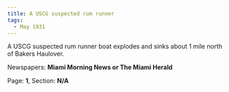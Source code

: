 ```yaml
---  
title: A USCG suspected rum runner  
tags:  
  - May 1931  
---  
```

  
A USCG suspected rum runner boat explodes and sinks about 1 mile north of Bakers Haulover.  
  
Newspapers: **Miami Morning News or The Miami Herald**  
  
Page: **1**, Section: **N/A** 
